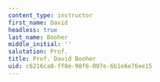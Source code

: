 ```yaml
---
content_type: instructor
first_name: David
headless: true
last_name: Booher
middle_initial: ''
salutation: Prof.
title: Prof. David Booher
uid: c6216ca8-ff8e-90f6-007e-6b1e6e76ee15
---
```

